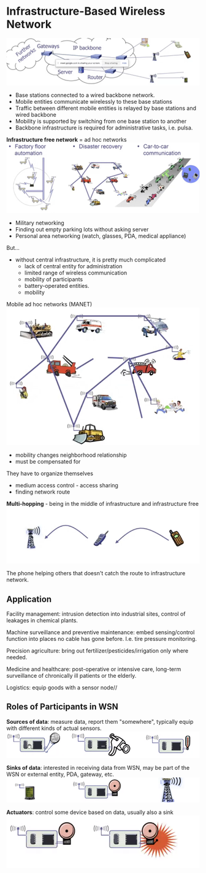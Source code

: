 # Infrastructure-Based Wireless Network
![](attachments/Pasted%20image%2020211213104236.png)

* Base stations connected to a wired backbone network.
* Mobile entities communicate wirelessly to these base stations
* Traffic between different mobile entities is relayed by base stations and wired backbone
* Mobility is supported by switching from one base station to another
* Backbone infrastructure is required for administrative tasks, i.e. pulsa.

**Infrastructure free network** = ad hoc networks
![](attachments/Pasted%20image%2020211213104122.png)

- Military networking
- Finding out empty parking lots without asking server
- Personal area networking (watch, glasses, PDA, medical appliance)

But...
- without central infrastructure, it is pretty much complicated
	- lack of central entity for administration
	- limited range of wireless communication
	- mobility of participants
	- battery-operated entities. 
	- mobility

Mobile ad hoc networks (MANET)
![](attachments/Pasted%20image%2020211213110544.png)

- mobility changes neighborhood relationship
- must be compensated for

They have to organize themselves
- medium access control - access sharing
- finding network route

**Multi-hopping** - being in the middle of infrastructure and infrastructure free
![](attachments/Pasted%20image%2020211213110350.png)

The phone helping others that doesn't catch the route to infrastructure network.


## Application
Facility management: intrusion detection into industrial sites, control of leakages in chemical plants.

Machine surveillance and preventive maintenance: embed sensing/control function into places no cable has gone before. I.e. tire pressure monitoring.

Precision agriculture: bring out fertilizer/pesticides/irrigation only where needed.

Medicine and healthcare: post-operative or intensive care, long-term surveillance of chronically ill patients or the elderly.

Logistics: equip goods with a sensor node//

## Roles of Participants in WSN
**Sources of data**: measure data, report them "somewhere", typically equip with different kinds of actual sensors.
![](attachments/Pasted%20image%2020211202102830.png)

**Sinks of data**: interested in receiving data from WSN, may be part of the WSN or external entity, PDA, gateway, etc.
![](attachments/Pasted%20image%2020211202102924.png)

**Actuators**: control some device based on data, usually also a sink
![](attachments/Pasted%20image%2020211202102949.png)

